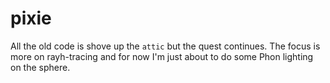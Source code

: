# pixie
All the old code is shove up the `attic` but the quest continues.
The focus is more on rayh-tracing and for now I'm just about to do some Phon lighting on the sphere.